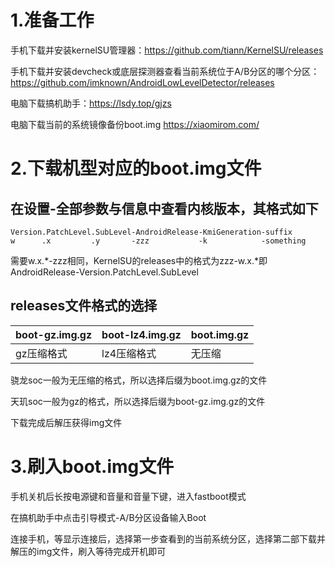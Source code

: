 # 1.准备工作
手机下载并安装kernelSU管理器：https://github.com/tiann/KernelSU/releases

手机下载并安装devcheck或底层探测器查看当前系统位于A/B分区的哪个分区：https://github.com/imknown/AndroidLowLevelDetector/releases

电脑下载搞机助手：https://lsdy.top/gjzs

电脑下载当前的系统镜像备份boot.img https://xiaomirom.com/

# 2.下载机型对应的boot.img文件
## 在设置-全部参数与信息中查看内核版本，其格式如下

``````
Version.PatchLevel.SubLevel-AndroidRelease-KmiGeneration-suffix
w      .x         .y       -zzz           -k            -something
``````
需要w.x.*-zzz相同，KernelSU的releases中的格式为zzz-w.x.*即AndroidRelease-Version.PatchLevel.SubLevel

## releases文件格式的选择

| boot-gz.img.gz | boot-lz4.img.gz | boot.img.gz |
|----------------|-----------------|-------------|
| gz压缩格式     | lz4压缩格式     | 无压缩      |

骁龙soc一般为无压缩的格式，所以选择后缀为boot.img.gz的文件

天玑soc一般为gz的格式，所以选择后缀为boot-gz.img.gz的文件

下载完成后解压获得img文件
# 3.刷入boot.img文件
手机关机后长按电源键和音量和音量下键，进入fastboot模式

在搞机助手中点击引导模式-A/B分区设备输入Boot

连接手机，等显示连接后，选择第一步查看到的当前系统分区，选择第二部下载并解压的img文件，刷入等待完成开机即可



